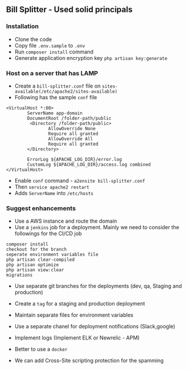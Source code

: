 ## Bill Splitter - Used solid principals 

### Installation

- Clone the code
- Copy file `.env.sample` to `.env`
- Run `composer install` command
- Generate application encryption key `php artisan key:generate` 

### Host on a server that has LAMP
- Create a `bill-splitter.conf` file on `sites-available(/etc/apache2/sites-available)`
- Following has the sample `conf` file
```
<VirtualHost *:80>
        ServerName app-domain
        DocumentRoot /folder-path/public
         <Directory /folder-path/public>
                AllowOverride None
                Require all granted
                AllowOverride All
                Require all granted
        </Directory>

        ErrorLog ${APACHE_LOG_DIR}/error.log
        CustomLog ${APACHE_LOG_DIR}/access.log combined
</VirtualHost>
```
- Enable `conf` command - `a2ensite bill-splitter.conf`
- Then `service apache2 restart`
- Adds `ServerName` into `/etc/hosts`

### Suggest enhancements

- Use a AWS instance and route the domain
- Use a `jenkins` job for a deployment. Mainly we need to consider the followings for the CI/CD job 
```
composer install 
checkout for the branch
seperate environment variables file
php artisan clear-compiled
php artisan optimize
php artisan view:clear
migrations 
```
- Use separate git branches for the deployments (dev, qa, Staging and production)
- Create a `tag` for a staging and production deployment
- Maintain separate files for environment variables
- Use a separate chanel for deployment notifications (Slack,google)  
- Implement logs (Implement ELK or Newrelic - APM)
- Better to use a `docker`

- We can add Cross-Site scripting protection for the spamming 

